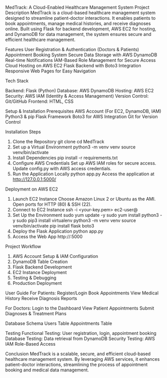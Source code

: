 MedTrack: A Cloud-Enabled Healthcare Management System
Project Description
MedTrack is a cloud-based healthcare management system designed to streamline patient-doctor interactions. It enables patients to book appointments, manage medical histories, and receive diagnoses online. Built using Flask for backend development, AWS EC2 for hosting, and DynamoDB for data management, the system ensures secure and efficient healthcare management.

Features
User Registration & Authentication (Doctors & Patients) <br>
Appointment Booking System
Secure Data Storage with AWS DynamoDB
Real-time Notifications
IAM-Based Role Management for Secure Access
Cloud Hosting on AWS EC2
Flask Backend with Boto3 Integration
Responsive Web Pages for Easy Navigation

Tech Stack

Backend: Flask (Python)
Database: AWS DynamoDB
Hosting: AWS EC2
Security: AWS IAM (Identity & Access Management)
Version Control: Git/GitHub
Frontend: HTML, CSS

Setup & Installation
Prerequisites
AWS Account (For EC2, DynamoDB, IAM)
Python3 & pip
Flask Framework
Boto3 for AWS Integration
Git for Version Control

Installation Steps
1. Clone the Repository
git clone <repository-url>
cd MedTrack
2. Set up a Virtual Environment
python3 -m venv venv
source venv/bin/activate
3. Install Dependencies
pip install -r requirements.txt
4. Configure AWS Credentials
Set up AWS IAM roles for secure access.
Update config.py with AWS access credentials.
5. Run the Application Locally
python app.py
Access the application at http://127.0.0.1:5000/


Deployment on AWS EC2
1. Launch EC2 Instance
Choose Amazon Linux 2 or Ubuntu as the AMI.
Open ports for HTTP (80) & SSH (22).
2. Connect to EC2 Instance
ssh -i <your-key.pem> ec2-user@<your-instance-public-ip>
3. Set Up the Environment
sudo yum update -y
sudo yum install python3 -y
sudo pip3 install virtualenv
python3 -m venv venv
source venv/bin/activate
pip install flask boto3
4. Deploy the Flask Application
python app.py
5. Access the Web App
http://<EC2-Public-IP>:5000

Project Workflow
1. AWS Account Setup & IAM Configuration
2. DynamoDB Table Creation
3. Flask Backend Development
4. EC2 Instance Deployment
5. Testing & Debugging
6. Production Deployment

User Guide
For Patients:
Register/Login
Book Appointments
View Medical History
Receive Diagnosis Reports

For Doctors:
Login to the Dashboard
View Patient Appointments
Submit Diagnoses & Treatment Plans

Database Schema
Users Table
Appointments Table

Testing
Functional Testing: User registration, login, appointment booking
Database Testing: Data retrieval from DynamoDB
Security Testing: AWS IAM Role-Based Access

Conclusion
MedTrack is a scalable, secure, and efficient cloud-based healthcare management system. By leveraging AWS services, it enhances patient-doctor interactions, streamlining the process of appointment booking and medical data management.
